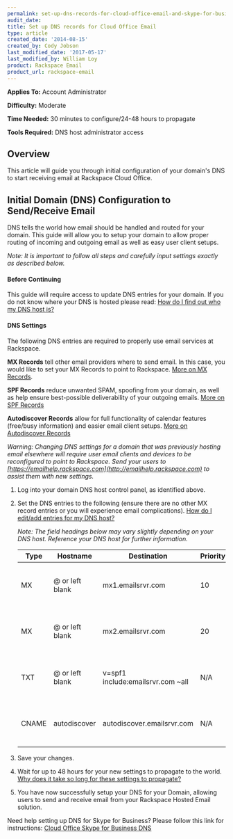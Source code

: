 ```yaml
---
permalink: set-up-dns-records-for-cloud-office-email-and-skype-for-business/
audit_date:
title: Set up DNS records for Cloud Office Email
type: article
created_date: '2014-08-15'
created_by: Cody Jobson
last_modified_date: '2017-05-17'
last_modified_by: William Loy
product: Rackspace Email
product_url: rackspace-email
---
```

**Applies To:** Account Administrator

**Difficulty:** Moderate

**Time Needed:** 30 minutes to configure/24-48 hours to propagate

**Tools Required:** DNS host administrator access

## Overview
This article will guide you through initial configuration of your domain's DNS to start receiving email at Rackspace Cloud Office.


## Initial Domain (DNS) Configuration to Send/Receive Email

DNS tells the world how email should be handled and routed for your domain. This guide will allow you to setup your domain to allow proper routing of incoming and outgoing email as well as easy user client setups.

*Note: It is important to follow all steps and carefully input settings exactly as described below.*

#### Before Continuing
This guide will require access to update DNS entries for your domain.
If you do not know where your DNS is hosted please read: [How do I find out who my DNS host is?](https://support.rackspace.com/how-to/find-dns-host#how-do-i-find-out-who-my-dns-host-is)

#### DNS Settings
The following DNS entries are required to properly use email services at Rackspace.

**MX Records** tell other email providers where to send email. In this case, you would like to set your MX Records to point to Rackspace. [More on MX Records](https://support.rackspace.com/how-to/dns-record-definitions#mx-record).

**SPF Records** reduce unwanted SPAM, spoofing from your domain, as well as help ensure best-possible deliverability of your outgoing emails. [More on SPF Records](https://support.rackspace.com/how-to/dns-record-definitions#txt-record)

**Autodiscover Records** allow for full functionality of calendar features (free/busy information) and easier email client setups. [More on Autodiscover Records](https://support.rackspace.com/how-to/dns-record-definitions#cname-record)


*Warning: Changing DNS settings for a domain that was previously hosting email elsewhere will require user email clients and devices to be reconfigured to point to Rackspace. Send your users to [https://emailhelp.rackspace.com](http://emailhelp.rackspace.com) to assist them with new settings.*

1.	Log into your domain DNS host control panel, as identified above.
2.	Set the DNS entries to the following (ensure there are no other MX record entries or you will experience email complications). [How do I edit/add entries for my DNS host?](https://support.rackspace.com/how-to/find-dns-host#how-do-i-add-or-edit-entries-for-my-dns-host)

    *Note: The field headings below may vary slightly depending on your DNS host. Reference your DNS host for further information.*

     |Type    |Hostname                   |Destination                      |Priority    |TTL                           |
     |--------|---------------------------|---------------------------------|------------|------------------------------|        
     |MX      | @ or left blank           |mx1.emailsrvr.com                |10          |3600 seconds or lowest allowed|
     |MX      | @ or left blank           |mx2.emailsrvr.com                |20          |3600 seconds or lowest allowed|   
     |TXT     | @ or left blank           |v=spf1 include:emailsrvr.com ~all| N/A        |3600 seconds or lowest allowed|
     |CNAME   |autodiscover               |autodiscover.emailsrvr.com       | N/A        |3600 seconds or lowest allowed|

3.	Save your changes.
4.	Wait for up to 48 hours for your new settings to propagate to the world. [Why does it take so long for these settings to propagate?](https://support.rackspace.com/how-to/dns-record-definitions#dns-propagation)
5.	You have now successfully setup your DNS for your Domain, allowing users to send and receive email from your Rackspace Hosted Email solution.


Need help setting up DNS for Skype for Business? Please follow this link for instructions: [Cloud Office Skype for Business DNS](https://support.rackspace.com/how-to/set-up-dns-records-for-cloud-office-skype-for-business)
